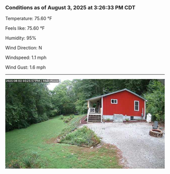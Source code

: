### Conditions as of August 3, 2025 at 3:26:33 PM CDT 

Temperature: 75.60 &deg;F

Feels like: 75.60 &deg;F

Humidity: 95%

Wind Direction: N

Windspeed: 1.1 mph

Wind Gust: 1.6 mph

---

<img src="./images/latest.jpeg"/>

